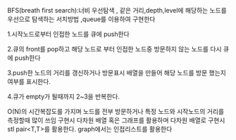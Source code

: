 

BFS(breath first search):너비 우선탐색 , 같은 거리,depth,level에 해당하는 노드를 우선으로 탐색하는 서치방법 ,queue를 이용하여 구현한다

1.시작노드로부터 인접한 노드를 큐에 push한다

2.큐의 front를 pop하고 해당 노드로 부터 인접한 노드중 방문하지 않는 노드를 다시 큐에 push한다 

3.push한 노드의 거리를 갱신하거나 방문표시 배열을 만들어 해당 노드를 방문 했는지 여부를 표시한다.

4.큐가 empty가 될때까지 2~3을 반복한다.


O(N)의 시간복잡도를 가지며 노드를 전부 방문하거나 특정 노드와 시작노드의 거리를 측정할때 많이 쓰임 
구현시 다차원 배열 혹은 그래프를 활용하며 다차원 배열로 구현시 stl pair<T,T>를 활용한다. graph에서는 인접리스트를 활용한다
